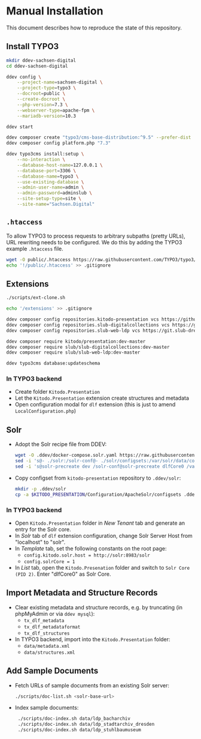 # Manual Installation

This document describes how to reproduce the state of this repository.

## Install TYPO3

```bash
mkdir ddev-sachsen-digital
cd ddev-sachsen-digital

ddev config \
    --project-name=sachsen-digital \
    --project-type=typo3 \
    --docroot=public \
    --create-docroot \
    --php-version=7.3 \
    --webserver-type=apache-fpm \
    --mariadb-version=10.3

ddev start

ddev composer create "typo3/cms-base-distribution:^9.5" --prefer-dist
ddev composer config platform.php "7.3"

ddev typo3cms install:setup \
    --no-interaction \
    --database-host-name=127.0.0.1 \
    --database-port=3306 \
    --database-name=typo3 \
    --use-existing-database \
    --admin-user-name=admin \
    --admin-password=adminslub \
    --site-setup-type=site \
    --site-name="Sachsen.Digital"
```

## `.htaccess`

To allow TYPO3 to process requests to arbitrary subpaths (pretty URLs), URL rewriting needs to be configured. We do this by adding the TYPO3 example `.htaccess` file.

```bash
wget -O public/.htaccess https://raw.githubusercontent.com/TYPO3/typo3/v9.5.30/typo3/sysext/install/Resources/Private/FolderStructureTemplateFiles/root-htaccess
echo '!/public/.htaccess' >> .gitignore
```

## Extensions

```bash
./scripts/ext-clone.sh

echo '/extensions' >> .gitignore

ddev composer config repositories.kitodo-presentation vcs https://github.com/kitodo/kitodo-presentation.git
ddev composer config repositories.slub-digitalcollections vcs https://github.com/slub/slub_digitalcollections.git
ddev composer config repositories.slub-web-ldp vcs https://git.slub-dresden.de/slub-webseite/slub-web-ldp.git

ddev composer require kitodo/presentation:dev-master
ddev composer require slub/slub-digitalcollections:dev-master
ddev composer require slub/slub-web-ldp:dev-master

ddev typo3cms database:updateschema
```

### In TYPO3 backend

- Create folder `Kitodo.Presentation`
- Let the `Kitodo.Presentation` extension create structures and metadata
- Open configuration modal for `dlf` extension (this is just to amend `LocalConfiguration.php`)

## Solr

- Adopt the Solr recipe file from DDEV:
  ```bash
  wget -O .ddev/docker-compose.solr.yaml https://raw.githubusercontent.com/drud/ddev/v1.18.0-rc1/pkg/servicetest/testdata/TestServices/docker-compose.solr.yaml
  sed -i 's@- ./solr:/solr-conf@- ./solr/configsets:/var/solr/data/configsets@g' .ddev/docker-compose.solr.yaml
  sed -i 's@solr-precreate dev /solr-conf@solr-precreate dlfCore0 /var/solr/data/configsets/dlf@g' .ddev/docker-compose.solr.yaml
  ```

- Copy configset from `kitodo-presentation` repository to `.ddev/solr`:
  ```bash
  mkdir -p .ddev/solr
  cp -a $KITODO_PRESENTATION/Configuration/ApacheSolr/configsets .ddev/solr
  ```

### In TYPO3 backend

- Open `Kitodo.Presentation` folder in *New Tenant* tab and generate an entry for the Solr core.
- In *Solr* tab of `dlf` extension configuration, change Solr Server Host from "localhost" to "solr".
- In *Template* tab, set the following constants on the root page:
  - `config.kitodo.solr.host = http://solr:8983/solr`
  - `config.solrCore = 1`
- In *List* tab, open the `Kitodo.Presenation` folder and switch to `Solr Core (PID 2)`. Enter "dlfCore0" as Solr Core.

## Import Metadata and Structure Records

- Clear existing metadata and structure records, e.g. by truncating (in phpMyAdmin or via `ddev mysql`):
  - `tx_dlf_metadata`
  - `tx_dlf_metadataformat`
  - `tx_dlf_structures`
- In TYPO3 backend, import into the `Kitodo.Presentation` folder:
  - `data/metadata.xml`
  - `data/structures.xml`

## Add Sample Documents

- Fetch URLs of sample documents from an existing Solr server:
  ```bash
  ./scripts/doc-list.sh <solr-base-url>
  ```

- Index sample documents:
  ```bash
   ./scripts/doc-index.sh data/ldp_bacharchiv
   ./scripts/doc-index.sh data/ldp_stadtarchiv_dresden
   ./scripts/doc-index.sh data/ldp_stuhlbaumuseum
   ```
